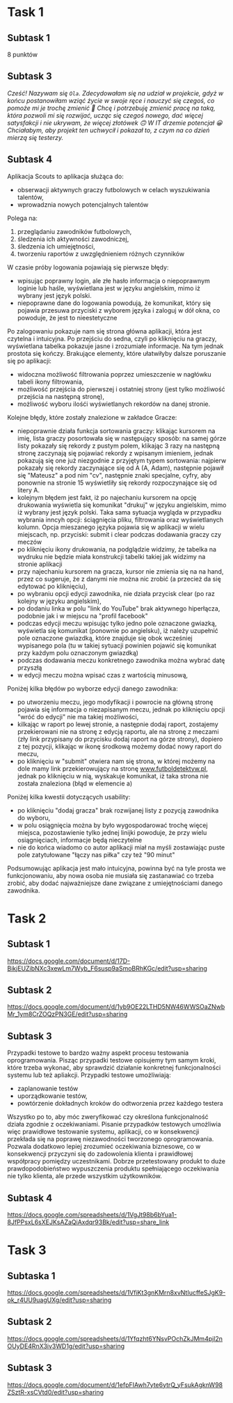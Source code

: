 # Task 1
## Subtask 1
8 punktów
## Subtask 3
*Cześć! Nazywam się ``Ola``. Zdecydowałam się na udział w projekcie, gdyż w końcu postanowiłam wziąć życie w swoje ręce i nauczyć się czegoś, co pomoże mi je trochę zmienić 🙂 Chcę i potrzebuję zmienić pracę na taką, która pozwoli mi się rozwijać, ucząc się czegoś nowego, dać więcej satysfakcji i nie ukrywam, że więcej złotówek 🙃 W IT drzemie potencjał 😀 Chciałabym, aby projekt ten uchwycił i pokazał to, z czym na co dzień mierzą się testerzy.*
## Subtask 4
Aplikacja Scouts to aplikacja służąca do:
* obserwacji aktywnych graczy futbolowych w celach wyszukiwania talentów,
* wprowadznia nowych potencjalnych talentów

Polega na:

1. przeglądaniu zawodników futbolowych,
2. śledzenia ich aktywności zawodniczej,
3. śledzenia ich umiejętności,
4. tworzeniu raportów z uwzględnieniem różnych czynników


W czasie próby logowania pojawiają się pierwsze błędy:

* wpisując poprawny login, ale złe hasło informacja o niepoprawnym loginie lub haśle,  wyświetlana jest w języku angielskim, mimo iż wybrany jest język polski.
* niepoprawne dane do logowania powodują, że komunikat, który się pojawia przesuwa przyciski z wyborem języka i zaloguj w dół okna, co powoduje, że jest to nieestetyczne

Po zalogowaniu pokazuje nam się strona główna aplikacji, która jest czytelna i intuicyjna. Po przejściu do sedna, czyli po kliknięciu na graczy, wyświetlana tabelka pokazuje jasne i zrozumiałe informacje. Na tym jednak prostota się kończy. Brakujące elementy, które ułatwiłyby dalsze poruszanie się po aplikacji:

* widoczna możliwość filtrowania poprzez umieszczenie w nagłówku tabeli ikony filtrowania,
* możliwość przejścia do pierwszej i ostatniej strony (jest tylko możliwość przejścia na następną stronę),
* możliwość wyboru ilośći wyświetlanych rekordów na danej stronie.

Kolejne błędy, które zostały znalezione w zakładce Gracze:

* niepoprawnie działa funkcja sortowania graczy: klikając kursorem na imię, lista graczy posortowała się w następujący sposób: na samej górze listy pokazały się rekordy z pustym polem, klikając 3 razy na następną stronę zaczynają się pojawiać rekordy z wpisanym imieniem, jednak pokazują się one już niezgodnie z przyjętym typem sortowania: najpierw pokazały się rekordy zaczynające się od A (A, Adam), następnie pojawił się "Mateusz" a  pod nim "cv", następnie znaki specjalne, cyfry, aby ponownie na stronie 15 wyświetliły się rekordy rozpoczynające się od litery A.
* kolejnym błędem jest fakt, iż po najechaniu kursorem na opcję drukowania wyświetla się komunikat "drukuj" w języku angielskim, mimo iż wybrany jest język polski. Taka sama sytuacja wygląda w przypadku wybrania inncyh opcji: ściągnięcia pliku, filtrowania oraz wyświetlanych kolumn. Opcja mieszanego języka pojawia się w aplikacji w wielu miejscach, np. przyciski: submit i clear podczas dodawania graczy czy meczów
* po kliknięciu ikony drukowania, na podglądzie widzimy, że tabelka na wydruku nie będzie miała konstrukcji tabelki takiej jak widzimy na stronie aplikacji
* przy najechaniu kursorem na gracza, kursor nie zmienia się na na hand, przez co sugeruje, że z danymi nie można nic zrobić (a przecież da się edytować po kliknięciu),
* po wybraniu opcji edycji zawodnika, nie działa przycisk clear (po raz kolejny w języku angielskim),
* po dodaniu linka w polu "link do YouTube" brak aktywnego hiperłącza, podobnie jak i w miejscu na "profil facebook"
* podczas edycji meczu wpisując tylko jedno pole oznaczone gwiazką, wyświetla się komunikat (ponownie po angielsku), iż należy uzupełnić pole oznaczone gwiazdką, które znajduje się obok wcześniej wypisanego pola (tu w takiej sytuacji powinien pojawić się komunikat przy każdym polu oznaczonym gwiazdką)
* podczas dodawania meczu konkretnego zawodnika można wybrać datę przyszłą
* w edycji meczu można wpisać czas z wartością minusową,

Poniżej kilka błędów po wyborze edycji danego zawodnika:

* po utworzeniu meczu, jego modyfikacji i powrocie na główną stronę pojawia się informacja o niezapisanym meczu, jednak po kliknięciu opcji "wróć do edycji" nie ma takiej możliwości,
* kilkając w raport po lewej stronie, a następnie dodaj raport, zostajemy przekierowani nie na stronę z edycją raportu, ale na stronę z meczami (zły link przypisany do przycisku dodaj raport na górze strony), dopiero z tej pozycji, klikając w ikonę środkową możemy dodać nowy raport do meczu,
* po kliknięciu w "submit" otwiera nam się strona, w której możemy na dole mamy link przekierowujący na stronę www.futboldetektyw.pl, jednak po kliknięciu w nią, wyskakuje komunikat, iż taka strona nie została znaleziona (błąd w elemencie a)
 

Poniżej kilka kwestii dotyczących usability:

  - po kliknięciu "dodaj gracza" brak rozwijanej listy z pozycją zawodnika do wyboru,
  - w polu osiągnięcia można by było wygospodarować trochę więcej miejsca, pozostawienie tylko jednej linijki powoduje, że przy wielu osiągnięciach, informacje będą nieczytelne
  - nie do końca wiadomo co autor aplikacji miał na myśli zostawiając puste pole zatytułowane "łączy nas piłka" czy też "90 minut"


Podsumowując aplikacja jest mało intuicyjna, powinna być na tyle prosta we funkcjonowaniu, aby nowa osoba nie musiała się zastanawiać co trzeba zrobić, aby dodać najważniejsze dane związane z umiejętnościami danego zawodnika.

# Task 2
## Subtask 1
https://docs.google.com/document/d/17D-BikjEUZibNXc3xewLm7Wyb_F6susp9aSmoBRhKGc/edit?usp=sharing
## Subtask 2
https://docs.google.com/document/d/1yb9OE22LTHD5NW46WWSOaZNwbMr_1ym8CrZOQzPN3GE/edit?usp=sharing

## Subtask 3
Przypadki testowe to bardzo ważny aspekt procesu testowania oprogramowania. Pisząc przypadki testowe opisujemy tym samym kroki, które trzeba wykonać, aby sprawdzić działanie konkretnej funkcjonalności systemu lub też apliakcji.
Przypadki testowe umożliwiają:

* zaplanowanie testów
* uporządkowanie testów,
* powtórzenie dokładnych kroków do odtworzenia przez każdego testera

Wszystko po to, aby móc zweryfikować czy określona funkcjonalność działa zgodnie z oczekiwaniami.
Pisanie przypadków testowych umożliwia więc prawidłowe testowanie systemu, aplikacji, co w konsekwencji przekłada się na poprawę niezawodności tworzonego oprogramowania. Pozwala dodatkowo lepiej zrozumieć oczekiwania biznesowe, co w konsekwencji przyczyni się do zadowolenia klienta i prawidłowej współpracy pomiędzy uczestnikami. Dobrze przetestowany produkt to duże prawdopodobieństwo wypuszczenia produktu spełniającego oczekiwania nie tylko klienta, ale przede wszystkim użytkowników.

## Subtask 4
https://docs.google.com/spreadsheets/d/1VgJt98b6bYua1-8JfPPsxL6sXEJKsAZaQiAxdqr93Bk/edit?usp=share_link

# Task 3
## Subtaska 1
https://docs.google.com/spreadsheets/d/1VfiKt3gnKMrn8xvNtIucffeSJgK9-ok_r4UU9uagUXg/edit?usp=sharing

## Subtask 2
https://docs.google.com/spreadsheets/d/1Yfqzht6YNsvPOchZkJMm4pjl2nOUyDE4RnX3iv3WD1g/edit?usp=sharing

## Subtask 3
https://docs.google.com/document/d/1efpFIAwh7yte6ytrQ_yFsukAgknW98ZSztR-xsCVtd0/edit?usp=sharing
